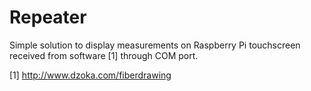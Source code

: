 # Repeater

Simple solution to display measurements on Raspberry Pi touchscreen received from software [1] through COM port.

[1] http://www.dzoka.com/fiberdrawing

